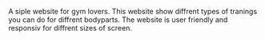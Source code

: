 A siple website for gym lovers. This website show diffrent types of tranings you can do for diffrent bodyparts. The website is user friendly and responsiv for diffrent sizes of screen.  

